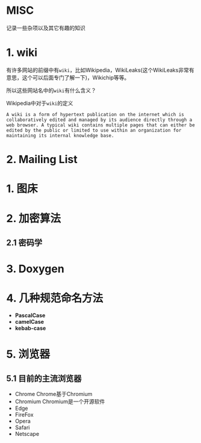 # MISC

记录一些杂项以及其它有趣的知识



# 1. wiki

有许多网站的前缀中有`wiki`，比如Wikipedia，WikiLeaks(这个WikiLeaks非常有意思，这个可以后面专门了解一下)，Wikichip等等。

所以这些网站名中的`wiki`有什么含义？

Wikipedia中对于`wiki`的定义

```
A wiki is a form of hypertext publication on the internet which is collaboratively edited and managed by its audience directly through a web browser. A typical wiki contains multiple pages that can either be edited by the public or limited to use within an organization for maintaining its internal knowledge base.
```



# 2. Mailing List





# 1. 图床





# 2. 加密算法

## 2.1 密码学







# 3. Doxygen



# 4. 几种规范命名方法

- **PascalCase**
- **camelCase**
- **kebab-case**





# 5. 浏览器

## 5.1 目前的主流浏览器

- Chrome Chrome基于Chromium
- Chromium Chromium是一个开源软件
- Edge
- FireFox
- Opera
- Safari
- Netscape



